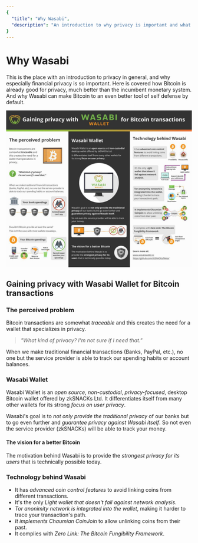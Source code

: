 ```yaml
---
{
  "title": "Why Wasabi",
  "description": "An introduction to why privacy is important and what problems Wasabi solves. This is the Wasabi documentation, an archive of knowledge about the open-source, non-custodial and privacy-focused Bitcoin wallet for desktop."
}
---
```


# Why Wasabi

This is the place with an introduction to privacy in general, and why especially financial privacy is so important.
Here is covered how Bitcoin is already good for privacy, much better than the incumbent monetary system.
And why Wasabi can make Bitcoin to an even better tool of self defense by default.

![](/InfographicWhyWasabi.png)

## Gaining privacy with Wasabi Wallet for Bitcoin transactions

### The perceived problem

Bitcoin transactions are somewhat *traceable* and this creates the need for a wallet that specializes in privacy.

> _"What kind of privacy? I'm not sure if I need that."_

When we make traditional financial transactions (Banks, PayPal, etc.), no one but the service provider is able to track our spending habits or account balances.

### Wasabi Wallet

Wasabi Wallet is an *open source*, *non-custodial*, *privacy-focused*, desktop Bitcoin wallet offered by zkSNACKs Ltd.
It differentiates itself from many other wallets for its strong *focus on user privacy*.

Wasabi's goal is to *not only provide the traditional privacy* of our banks but to go even further and *guarantee privacy against Wasabi itself*.
So not even the service provider (zkSNACKs) will be able to track your money.

#### The vision for a better Bitcoin

The motivation behind Wasabi is to provide the *strongest privacy for its users* that is technically possible today.

### Technology behind Wasabi

- It has *advanced coin control features* to avoid linking coins from different transactions.
- It's the only *Light wallet that doesn't fail against network analysis*.
- *Tor anonimity network is integrated into the wallet*, making it harder to trace your transaction's path.
- *It implements Chaumian CoinJoin* to allow unlinking coins from their past.
- It complies with *Zero Link: The Bitcoin Fungibility Framework*.
